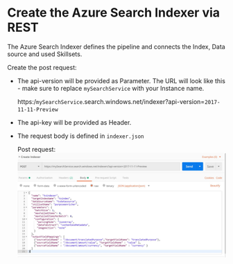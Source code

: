 # Create the Azure Search Indexer via REST

The Azure Search Indexer defines the pipeline and connects the Index, Data source and used Skillsets.

Create the post request:

- The api-version will be provided as Parameter. The URL will look like this - make sure to replace `mySearchService` with your Instance name.

    https:/`mySearchService`.search.windows.net/indexer?api-version=`2017-11-11-Preview`
- The api-key will be provided as Header. 
- The request body is defined in `indexer.json`

  Post request: 
     ![](img/create_indexer.jpg)